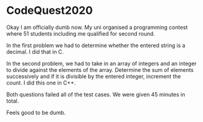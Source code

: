 # CodeQuest2020
Okay I am officially dumb now. My uni organised a programming contest where 51 students including me qualified for second round.

In the first problem we had to determine whether the entered string is a decimal. I did that in C.

In the second problem, we had to take in an array of integers and an integer to divide against the elements of the array. Determine the sum of elements successively and if it is divisible by the entered integer, increment the count. I did this one in C++.

Both questions failed all of the test cases.
We were given 45 minutes in total.

Feels good to be dumb.
